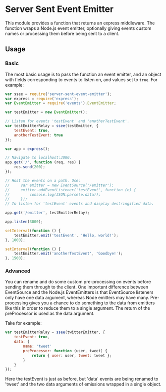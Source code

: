 # Server Sent Event Emitter

This module provides a function that returns an express middleware. The function wraps a Node.js
event emitter, optionally giving events custom names or processing them before being sent to a
client.

## Usage

### Basic

The most basic usage is to pass the function an event emitter, and an object with fields
corresponding to events to listen on, and values set to `true`. For example:

```javascript
var ssee = require('server-sent-event-emitter');
var express = require('express');
var EventEmitter = require('events').EventEmitter;

var testEmitter = new EventEmitter();

// Listen for events 'testEvent' and 'anotherTestEvent'.
var testEmitterRelay = ssee(testEmitter, {
    testEvent: true,
    anotherTestEvent: true
});

var app = express();

// Navigate to localhost:3000.
app.get('/', function (req, res) {
    res.send(200);
});

// Host the events on a path. Use:
//     var emitter = new EventSource('/emitter');
//     emitter.addEventListener('testEvent', function (e) {
//         console.log(JSON.parse(e.data));
//     });
// To listen for 'testEvent' events and display destringified data.

app.get('/emitter', testEmitterRelay);

app.listen(3000);

setInterval(function () {
    testEmitter.emit('testEvent', 'Hello, world!');
}, 1000);

setInterval(function () {
    testEmitter.emit('anotherTestEvent', 'Goodbye!');
}, 1500);
```

### Advanced

You can rename and do some custom pre-processing on events before sending them through to the client.
One important difference between EventSource and the Node.js EventEmitters is that EventSource
listeners only have one data argument, whereas Node emitters may have many. Pre-processing gives you
a chance to do something to the data from emitters like this in order to reduce them to a single
argument. The return of the preProcessor is used as the data argument.

Take for example:

```javascript
var testEmitterRelay = ssee(twitterEmitter, {
    testEvent: true,
    data: {
        name: 'tweet'
        preProcessor: function (user, tweet) {
            return { user: user, tweet: tweet };
        }
    }
});
```

Here the testEvent is just as before, but 'data' events are being renamed to 'tweet' and the two
data arguments of emissions wrapped in a single object.

